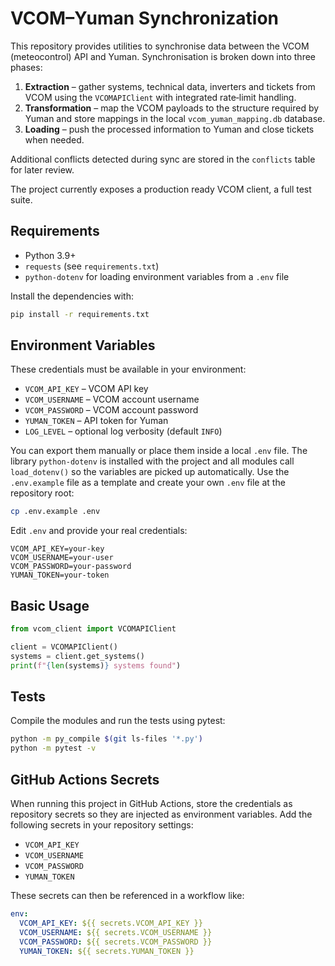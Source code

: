 # VCOM–Yuman Synchronization

This repository provides utilities to synchronise data between the VCOM (meteocontrol) API and Yuman. Synchronisation is broken down into three phases:

1. **Extraction** – gather systems, technical data, inverters and tickets from VCOM using the `VCOMAPIClient` with integrated rate‑limit handling.
2. **Transformation** – map the VCOM payloads to the structure required by Yuman and store mappings in the local `vcom_yuman_mapping.db` database.
3. **Loading** – push the processed information to Yuman and close tickets when needed.

Additional conflicts detected during sync are stored in the `conflicts` table for later review.

The project currently exposes a production ready VCOM client, a full test suite.

## Requirements

- Python 3.9+
- `requests` (see `requirements.txt`)
- `python-dotenv` for loading environment variables from a `.env` file

Install the dependencies with:

```bash
pip install -r requirements.txt
```

## Environment Variables

These credentials must be available in your environment:

- `VCOM_API_KEY` – VCOM API key
- `VCOM_USERNAME` – VCOM account username
- `VCOM_PASSWORD` – VCOM account password
- `YUMAN_TOKEN` – API token for Yuman
- `LOG_LEVEL` – optional log verbosity (default `INFO`)

You can export them manually or place them inside a local `.env` file. The
library `python-dotenv` is installed with the project and all modules call
`load_dotenv()` so the variables are picked up automatically. Use the
`.env.example` file as a template and create your own `.env` file at the
repository root:

```bash
cp .env.example .env
```

Edit `.env` and provide your real credentials:

```dotenv
VCOM_API_KEY=your-key
VCOM_USERNAME=your-user
VCOM_PASSWORD=your-password
YUMAN_TOKEN=your-token
```

## Basic Usage

```python
from vcom_client import VCOMAPIClient

client = VCOMAPIClient()
systems = client.get_systems()
print(f"{len(systems)} systems found")
```

## Tests

Compile the modules and run the tests using pytest:

```bash
python -m py_compile $(git ls-files '*.py')
python -m pytest -v
```

## GitHub Actions Secrets

When running this project in GitHub Actions, store the credentials as
repository secrets so they are injected as environment variables. Add the
following secrets in your repository settings:

- `VCOM_API_KEY`
- `VCOM_USERNAME`
- `VCOM_PASSWORD`
- `YUMAN_TOKEN`

These secrets can then be referenced in a workflow like:

```yaml
env:
  VCOM_API_KEY: ${{ secrets.VCOM_API_KEY }}
  VCOM_USERNAME: ${{ secrets.VCOM_USERNAME }}
  VCOM_PASSWORD: ${{ secrets.VCOM_PASSWORD }}
  YUMAN_TOKEN: ${{ secrets.YUMAN_TOKEN }}
```

